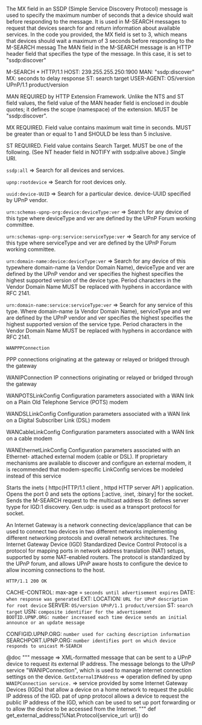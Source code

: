   The MX field in an SSDP (Simple Service Discovery Protocol) message is used to specify the maximum
  number of seconds that a device should wait before responding to the message. It is used in M-SEARCH
  messages to request that devices search for and return information about available services. In the
  code you provided, the MX field is set to 3, which means that devices should wait a maximum of 3
  seconds before responding to the M-SEARCH messag
  The MAN field in the M-SEARCH message is an HTTP header field that specifies the type of the message.
  In this case, it is set to "ssdp:discover"

  M-SEARCH * HTTP/1.1
  HOST: 239.255.255.250:1900
  MAN: "ssdp:discover"
  MX: seconds to delay response
  ST: search target
  USER-AGENT: OS/version UPnP/1.1 product/version

  MAN
  REQUIRED by HTTP Extension Framework. Unlike the NTS and ST field values, the field value of the MAN header
  field is enclosed in double quotes; it defines the scope (namespace) of the extension. MUST be "ssdp:discover".

  MX
  REQUIRED. Field value contains maximum wait time in seconds. MUST be greater than or equal to 1 and SHOULD
   be less than 5 inclusive.

  ST
  REQUIRED. Field value contains Search Target. MUST be one of the following. (See NT header field in NOTIFY with
   ssdp:alive above.) Single URI.

  `ssdp:all`  => Search for all devices and services.

  `upnp:rootdevice` => Search for root devices only.

  `uuid:device-UUID` => Search for a particular device. device-UUID specified by UPnP vendor.

  `urn:schemas-upnp-org:device:deviceType:ver` => Search for any device of this type where deviceType and ver
  are    defined by the UPnP Forum working committee.

  `urn:schemas-upnp-org:service:serviceType:ver` => Search for any service of this type where serviceType and ver
  are defined by the UPnP Forum working committee.

  `urn:domain-name:device:deviceType:ver` => Search for any device of this typewhere domain-name (a Vendor Domain Name),
   deviceType and ver are defined by the UPnP vendor and ver specifies the highest specifies the highest supported version
    of the device type. Period characters in the Vendor Domain Name MUST be replaced with hyphens in accordance with
     RFC 2141.

  `urn:domain-name:service:serviceType:ver` => Search for any service of this type. Where domain-name
  (a Vendor Domain Name), serviceType and ver are defined by the UPnP vendor and ver specifies the highest specifies
   the highest supported version of the service type. Period characters in the Vendor Domain Name MUST be replaced
    with hyphens in accordance with RFC 2141.

    WANPPPConnection
   PPP connections originating at the gateway or relayed or bridged through the    gateway

  WANIPConnection
  IP connections originating or relayed or bridged through the gateway

  WANPOTSLinkConfig
  Configuration parameters associated with a WAN link on a Plain Old Telephone Service (POTS) modem

  WANDSLLinkConfig
  Configuration parameters associated with a WAN link on a Digital Subscriber  Link (DSL) modem

  WANCableLinkConfig
   Configuration parameters associated with a WAN link on a cable modem

  WANEthernetLinkConfig
   Configuration parameters associated with an Ethernet- attached external modem
  (cable or DSL). If proprietary mechanisms are available to discover and configure
  an external modem, it is recommended that modem-specific LinkConfig services
  be modeled instead of this service

   Starts the inets ( httpc(HTTP/1.1 client , httpd HTTP server API ) application.
    Opens the port 0 and sets the options [:active, :inet, :binary] for the socket.
    Sends the M-SEARCH request to the multicast address
    St: defines server tyype for IGD:1 discovery.
    Gen.udp: is used as a transport protocol for socket.

  An Internet Gateway is a network connecting device/appliance that can be used to connect two devices in two different networks implementing different networking protocols and overall network architectures. The Internet Gateway Device (IGD) Standardized Device Control Protocol is a protocol for mapping ports in network address translation (NAT) setups, supported by some NAT-enabled routers. The protocol is standardized by the UPnP forum, and allows UPnP aware hosts to configure the device to allow incoming connections to the host.

    HTTP/1.1 200 OK
  CACHE-CONTROL: max-age = `seconds until advertisement expires`
  DATE: `when response was generated`
  EXT:
  LOCATION: `URL for UPnP description for root device`
  SERVER: `OS/version UPnP/1.1 product/version`
  ST: `search target`
  USN: `composite identifier for the advertisement BOOTID.UPNP.ORG: number increased each time device sends an initial
   announce or an update message`

  CONFIGID.UPNP.ORG: `number used for caching description information`
  SEARCHPORT.UPNP.ORG: `number identifies port on which device responds to unicast M-SEARCH`




  @doc """
  message => XML-formatted message that can be sent to a UPnP device to request its external IP address.
  The message belongs to the UPnP service "WANIPConnection", which is used to manage internet
  connection settings on the device.
  `GetExternalIPAddress` => operation defined by upnp
  ` WANIPConnection service. ` => service provided by some Internet Gateway Devices (IGDs) that
  allow a device on a home network to request the public IP address of the IGD. pat of upnp protocol
  allows a device to request the public IP address of the IGD, which can be used to set up port
   forwarding or to allow the device to be accessed from the Internet.
  """
  def get_external_address(%Nat.Protocol{service_url: url}) do